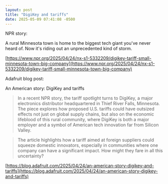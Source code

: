 ```yaml
---
layout: post
title: "DigiKey and tariffs"
date: 2025-05-09 07:41:08 -0500
---
```


NPR story:

A rural Minnesota town is home to the biggest tech giant you've never heard of. Now it's riding out an unprecedented kind of storm.

[https://www.npr.org/2025/04/24/nx-s1-5332209/digikey-tariff-small-minnesota-town-big-company](https://www.npr.org/2025/04/24/nx-s1-5332209/digikey-tariff-small-minnesota-town-big-company)

Adafruit blog post:

An American story: DigiKey and tariffs

> In a recent NPR story, the tariff spotlight turns to DigiKey, a major electronics distributor headquartered in Thief River Falls, Minnesota. The piece explores how proposed U.S. tariffs could have outsized effects not just on global supply chains, but also on the economic lifeblood of this rural community, where DigiKey is both a major employer and a symbol of American tech innovation far from Silicon Valley.

> The article highlights how a tariff aimed at foreign suppliers could squeeze domestic innovators, especially in communities where one company can have a significant impact. How might they fare in all this uncertainty?

[https://blog.adafruit.com/2025/04/24/an-american-story-digikey-and-tariffs](https://blog.adafruit.com/2025/04/24/an-american-story-digikey-and-tariffs)
